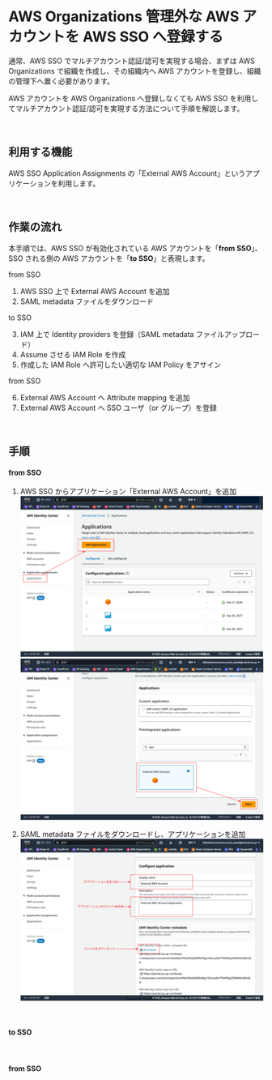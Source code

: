 # AWS Organizations 管理外な AWS アカウントを AWS SSO へ登録する

通常、AWS SSO でマルチアカウント認証/認可を実現する場合、まずは AWS Organizations で組織を作成し、その組織内へ AWS アカウントを登録し、組織の管理下へ置く必要があります。

AWS アカウントを AWS Organizations へ登録しなくても AWS SSO を利用してマルチアカウント認証/認可を実現する方法について手順を解説します。

<br>

## 利用する機能

AWS SSO Application Assignments の「External AWS Account」というアプリケーションを利用します。

<br>

## 作業の流れ

本手順では、AWS SSO が有効化されている AWS アカウントを「**from SSO**」、SSO される側の AWS アカウントを「**to SSO**」と表現します。

from SSO

1. AWS SSO 上で External AWS Account を追加
2. SAML metadata ファイルをダウンロード

to SSO

3. IAM 上で Identity providers を登録（SAML metadata ファイルアップロード）
4. Assume させる IAM Role を作成
5. 作成した IAM Role へ許可したい適切な IAM Policy をアサイン

from SSO

6. External AWS Account へ Attribute mapping を追加
7. External AWS Account へ SSO ユーザ（or グループ）を登録

<br>

## 手順

#### from SSO

1. AWS SSO からアプリケーション「External AWS Account」を追加<br>
![1](images/unmanaged_account_register_to_sso_1.drawio.svg)
![2](images/unmanaged_account_register_to_sso_2.drawio.svg)

2. SAML metadata ファイルをダウンロードし、アプリケーションを追加<br>
![3](images/unmanaged_account_register_to_sso_3.drawio.svg)

<br>

#### to SSO

<br>

#### from SSO

